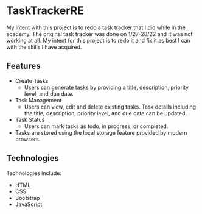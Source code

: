 # TaskTrackerRE

My intent with this project is to redo a task tracker that I did while in the academy.
The original task tracker was done on 1/27-28/22 and it was not working at all.
My intent for this project is to redo it and fix it as best I can with the skills I have acquired.

## Features

- Create Tasks
  - Users can generate tasks by providing a title, description, priority level, and due date.
- Task Management
  - Users can view, edit and delete existing tasks. Task details including the title, description, priority level, and due date can be updated.
- Task Status
  - Users can mark tasks as todo, in progress, or completed.
- Tasks are stored using the local storage feature provided by modern browsers.

## Technologies

Technologies include:

- HTML
- CSS
- Bootstrap
- JavaScript
